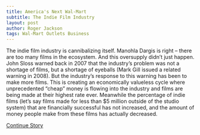 ```yaml
---
title: America's Next Wal-Mart
subtitle: The Indie Film Industry
layout: post
author: Roger Jackson
tags: Wal-Mart Outlets Business
---
```

The indie film industry is cannibalizing itself. Manohla Dargis is right – there are too many films in the ecosystem. And this oversupply didn’t just happen. John Sloss warned back in 2007 that the industry’s problem was not a shortage of films, but a shortage of eyeballs (Mark Gill issued a related warning in 2008). But the industry’s response to this warning has been to make more films. This is creating an economically valueless cycle where unprecedented “cheap” money is flowing into the industry and films are being made at their highest rate ever. Meanwhile the percentage of indie films (let’s say films made for less than $5 million outside of the studio system) that are financially successful has not increased, and the amount of money people make from these films has actually decreased.

<a href="http://www.salon.com/2014/02/22/americas_next_wal_mart_the_indie_film_industry/">Continue Story</a>
